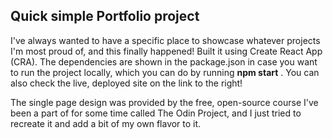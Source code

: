 ## Quick simple Portfolio project

I've always wanted to have a specific place to showcase whatever projects I'm most proud of, and this finally happened!
Built it using Create React App (CRA). The dependencies are shown in the package.json in case you want to run the project locally, which you can do by running
**npm start** .
You can also check the live, deployed site on the link to the right!

The single page design was provided by the free, open-source course I've been a part of for some time called The Odin Project, and I just tried to recreate it and add a bit of my own flavor to it.
